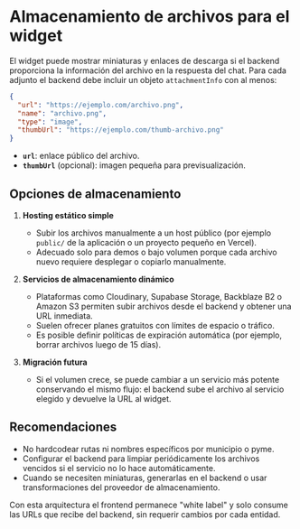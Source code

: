 # Almacenamiento de archivos para el widget

El widget puede mostrar miniaturas y enlaces de descarga si el backend
proporciona la información del archivo en la respuesta del chat. Para cada
adjunto el backend debe incluir un objeto `attachmentInfo` con al menos:

```json
{
  "url": "https://ejemplo.com/archivo.png",
  "name": "archivo.png",
  "type": "image",
  "thumbUrl": "https://ejemplo.com/thumb-archivo.png"
}
```

- **`url`**: enlace público del archivo.
- **`thumbUrl`** (opcional): imagen pequeña para previsualización.

## Opciones de almacenamiento

1. **Hosting estático simple**
   - Subir los archivos manualmente a un host público (por ejemplo `public/`
de la aplicación o un proyecto pequeño en Vercel).
   - Adecuado solo para demos o bajo volumen porque cada archivo nuevo
     requiere desplegar o copiarlo manualmente.

2. **Servicios de almacenamiento dinámico**
   - Plataformas como Cloudinary, Supabase Storage, Backblaze B2 o Amazon S3
     permiten subir archivos desde el backend y obtener una URL inmediata.
   - Suelen ofrecer planes gratuitos con límites de espacio o tráfico.
   - Es posible definir políticas de expiración automática
     (por ejemplo, borrar archivos luego de 15 días).

3. **Migración futura**
   - Si el volumen crece, se puede cambiar a un servicio más potente
     conservando el mismo flujo: el backend sube el archivo al servicio
     elegido y devuelve la URL al widget.

## Recomendaciones

- No hardcodear rutas ni nombres específicos por municipio o pyme.
- Configurar el backend para limpiar periódicamente los archivos vencidos
  si el servicio no lo hace automáticamente.
- Cuando se necesiten miniaturas, generarlas en el backend o usar
  transformaciones del proveedor de almacenamiento.

Con esta arquitectura el frontend permanece "white label" y solo consume las
URLs que recibe del backend, sin requerir cambios por cada entidad.
